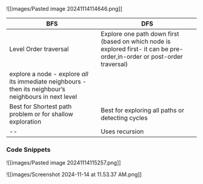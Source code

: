 ![[images/Pasted image 20241114114646.png]]

| BFS                                                                                                     | DFS                                                                                                                       |
| ------------------------------------------------------------------------------------------------------- | ------------------------------------------------------------------------------------------------------------------------- |
| Level Order traversal                                                                                   | Explore one path down first (based on which node is explored first- it can be pre-order,in-order or post-order traversal) |
| explore a node - explore *all* its immediate neighbours - then its neighbour’s neighbours in next level |                                                                                                                           |
| Best for Shortest path problem or for shallow exploration                                               | Best for exploring all paths or detecting cycles                                                                          |
| --                                                                                                      | Uses recursion                                                                                                            |
### Code Snippets
![[images/Pasted image 20241114115257.png]]

![[images/Screenshot 2024-11-14 at 11.53.37 AM.png]]
